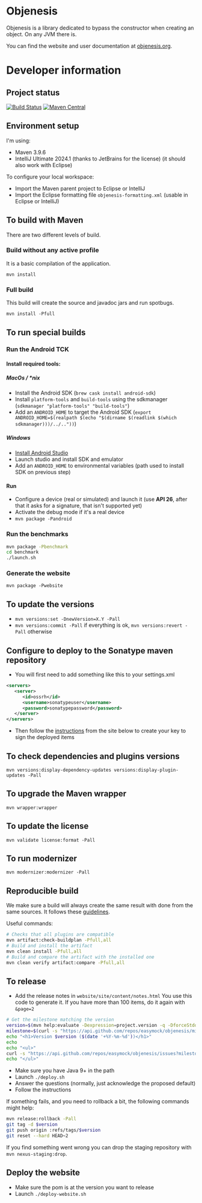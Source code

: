 # Objenesis

Objenesis is a library dedicated to bypass the constructor when creating an object. On any JVM there is.

You can find the website and user documentation at [objenesis.org](https://objenesis.org).

# Developer information

## Project status

[![Build Status](https://github.com/easymock/objenesis/actions/workflows/ci.yml/badge.svg)](https://github.com/easymock/objenesis/actions/workflows/ci.yml?query=branch%3Amaster)
[![Maven Central](https://maven-badges.herokuapp.com/maven-central/org.objenesis/objenesis/badge.svg)](https://maven-badges.herokuapp.com/maven-central/org.objenesis/objenesis)

## Environment setup

I'm using:
- Maven 3.9.6
- IntelliJ Ultimate 2024.1 (thanks to JetBrains for the license) (it should also work with Eclipse)

To configure your local workspace:
- Import the Maven parent project to Eclipse or IntelliJ
- Import the Eclipse formatting file `objenesis-formatting.xml` (usable in Eclipse or IntelliJ)

## To build with Maven

There are two different levels of build.

### Build without any active profile

It is a basic compilation of the application.

`mvn install`

### Full build

This build will create the source and javadoc jars and run spotbugs.

`mvn install -Pfull`

## To run special builds

### Run the Android TCK

#### Install required tools:

##### MacOs / *nix
- Install the Android SDK (`brew cask install android-sdk`)
- Install `platform-tools` and `build-tools` using the sdkmanager (`sdkmanager "platform-tools" "build-tools"`)
- Add an `ANDROID_HOME` to target the Android SDK (`export ANDROID_HOME=$(realpath $(echo "$(dirname $(readlink $(which sdkmanager)))/../.."))`)

##### Windows
- [Install Android Studio](https://developer.android.com/studio)
- Launch studio and install SDK and emulator
- Add an `ANDROID_HOME` to environmental variables (path used to install SDK on previous step)

#### Run
- Configure a device (real or simulated) and launch it (use **API 26**, after that it asks for a signature, that isn't supported yet)
- Activate the debug mode if it's a real device
- `mvn package -Pandroid`

### Run the benchmarks

```bash
mvn package -Pbenchmark
cd benchmark
./launch.sh
```

### Generate the website

`mvn package -Pwebsite`

## To update the versions

- `mvn versions:set -DnewVersion=X.Y -Pall`
- `mvn versions:commit -Pall` if everything is ok, `mvn versions:revert -Pall` otherwise

## Configure to deploy to the Sonatype maven repository

- You will first need to add something like this to your settings.xml
```xml
<servers>
   <server>
      <id>ossrh</id>
      <username>sonatypeuser</username>
      <password>sonatypepassword</password>
   </server>
</servers>
```
- Then follow the [instructions](https://central.sonatype.org/pages/working-with-pgp-signatures.html) from the site below to create your key to sign the deployed items

## To check dependencies and plugins versions

`mvn versions:display-dependency-updates versions:display-plugin-updates -Pall`

## To upgrade the Maven wrapper

`mvn wrapper:wrapper`

## To update the license

`mvn validate license:format -Pall`

## To run modernizer

`mvn modernizer:modernizer -Pall`

## Reproducible build

We make sure a build will always create the same result with done from the same sources.
It follows these [guidelines](https://maven.apache.org/guides/mini/guide-reproducible-builds.html).

Useful commands:
```bash
# Checks that all plugins are compatible
mvn artifact:check-buildplan -Pfull,all
# Build and install the artifact
mvn clean install -Pfull,all
# Build and compare the artifact with the installed one
mvn clean verify artifact:compare -Pfull,all
```    

## To release

* Add the release notes in `website/site/content/notes.html` You use this code to generate it. If you have more than 100 items, do it again with `&page=2`

```bash
# Get the milestone matching the version
version=$(mvn help:evaluate -Dexpression=project.version -q -DforceStdout | cut -d'-' -f1)
milestone=$(curl -s "https://api.github.com/repos/easymock/objenesis/milestones" | jq ".[] | select(.title==\"$version\") | .number")
echo "<h1>Version $version ($(date '+%Y-%m-%d'))</h1>"
echo
echo "<ul>"  
curl -s "https://api.github.com/repos/easymock/objenesis/issues?milestone=${milestone}&state=all&per_page=100" | jq -r '.[] | "  <li>" + .title + " (#" + (.number|tostring) + ")</li>"'
echo "</ul>"
```

* Make sure you have Java 9+ in the path
* Launch `./deploy.sh`
* Answer the questions (normally, just acknowledge the proposed default)
* Follow the instructions

If something fails, and you need to rollback a bit, the following commands might help:
```bash
mvn release:rollback -Pall
git tag -d $version
git push origin :refs/tags/$version
git reset --hard HEAD~2
```

If you find something went wrong you can drop the staging repository with `mvn nexus-staging:drop`.

## Deploy the website

* Make sure the pom is at the version you want to release
* Launch `./deploy-website.sh`
